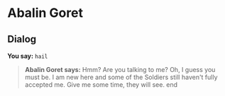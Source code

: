 # Abalin Goret
## Dialog

**You say:** `hail`



>**Abalin Goret says:** Hmm? Are you talking to me? Oh, I guess you must be. I am new here and some of the Soldiers still haven't fully accepted me. Give me some time, they will see.
end
